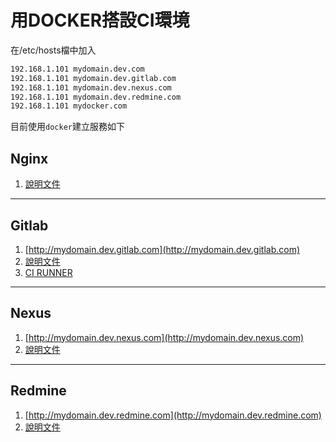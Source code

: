 # 用DOCKER搭設CI環境

在/etc/hosts檔中加入

```bash
192.168.1.101 mydomain.dev.com
192.168.1.101 mydomain.dev.gitlab.com
192.168.1.101 mydomain.dev.nexus.com
192.168.1.101 mydomain.dev.redmine.com
192.168.1.101 mydocker.com
```

目前使用`docker`建立服務如下

## Nginx

1. [說明文件](Nginx.md)

---

## Gitlab

1. [http://mydomain.dev.gitlab.com](http://mydomain.dev.gitlab.com)
2. [說明文件](Gitlab.md)
3. [CI RUNNER](ci-runner)

---

## Nexus

1. [http://mydomain.dev.nexus.com](http://mydomain.dev.nexus.com)
2. [說明文件](Nexus.md)

---

## Redmine

1. [http://mydomain.dev.redmine.com](http://mydomain.dev.redmine.com)
2. [說明文件](Redmine.md)
